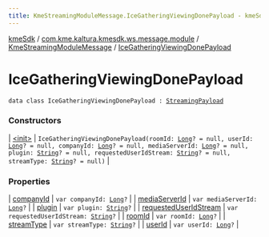 ```yaml
---
title: KmeStreamingModuleMessage.IceGatheringViewingDonePayload - kmeSdk
---
```


[kmeSdk](../../../index.html) / [com.kme.kaltura.kmesdk.ws.message.module](../../index.html) / [KmeStreamingModuleMessage](../index.html) / [IceGatheringViewingDonePayload](./index.html)

# IceGatheringViewingDonePayload

`data class IceGatheringViewingDonePayload : `[`StreamingPayload`](../-streaming-payload/index.html)

### Constructors

| [&lt;init&gt;](-init-.html) | `IceGatheringViewingDonePayload(roomId: `[`Long`](https://kotlinlang.org/api/latest/jvm/stdlib/kotlin/-long/index.html)`? = null, userId: `[`Long`](https://kotlinlang.org/api/latest/jvm/stdlib/kotlin/-long/index.html)`? = null, companyId: `[`Long`](https://kotlinlang.org/api/latest/jvm/stdlib/kotlin/-long/index.html)`? = null, mediaServerId: `[`Long`](https://kotlinlang.org/api/latest/jvm/stdlib/kotlin/-long/index.html)`? = null, plugin: `[`String`](https://kotlinlang.org/api/latest/jvm/stdlib/kotlin/-string/index.html)`? = null, requestedUserIdStream: `[`String`](https://kotlinlang.org/api/latest/jvm/stdlib/kotlin/-string/index.html)`? = null, streamType: `[`String`](https://kotlinlang.org/api/latest/jvm/stdlib/kotlin/-string/index.html)`? = null)` |

### Properties

| [companyId](company-id.html) | `var companyId: `[`Long`](https://kotlinlang.org/api/latest/jvm/stdlib/kotlin/-long/index.html)`?` |
| [mediaServerId](media-server-id.html) | `var mediaServerId: `[`Long`](https://kotlinlang.org/api/latest/jvm/stdlib/kotlin/-long/index.html)`?` |
| [plugin](plugin.html) | `var plugin: `[`String`](https://kotlinlang.org/api/latest/jvm/stdlib/kotlin/-string/index.html)`?` |
| [requestedUserIdStream](requested-user-id-stream.html) | `var requestedUserIdStream: `[`String`](https://kotlinlang.org/api/latest/jvm/stdlib/kotlin/-string/index.html)`?` |
| [roomId](room-id.html) | `var roomId: `[`Long`](https://kotlinlang.org/api/latest/jvm/stdlib/kotlin/-long/index.html)`?` |
| [streamType](stream-type.html) | `var streamType: `[`String`](https://kotlinlang.org/api/latest/jvm/stdlib/kotlin/-string/index.html)`?` |
| [userId](user-id.html) | `var userId: `[`Long`](https://kotlinlang.org/api/latest/jvm/stdlib/kotlin/-long/index.html)`?` |


